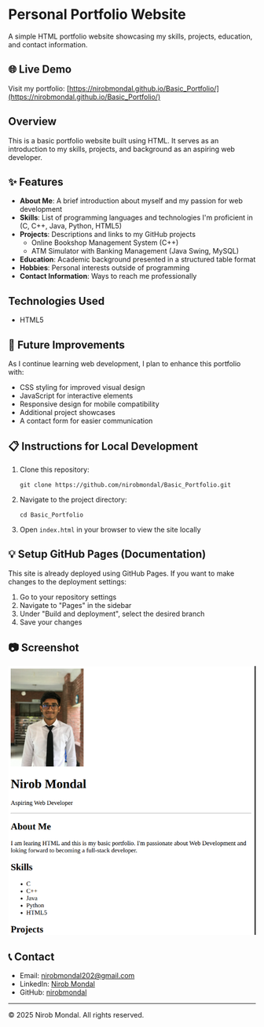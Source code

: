 # Personal Portfolio Website

A simple HTML portfolio website showcasing my skills, projects, education, and contact information.

## 🌐 Live Demo

Visit my portfolio: [https://nirobmondal.github.io/Basic_Portfolio/](https://nirobmondal.github.io/Basic_Portfolio/)

## Overview

This is a basic portfolio website built using HTML. It serves as an introduction to my skills, projects, and background as an aspiring web developer.

## ✨ Features

- **About Me**: A brief introduction about myself and my passion for web development
- **Skills**: List of programming languages and technologies I'm proficient in (C, C++, Java, Python, HTML5)
- **Projects**: Descriptions and links to my GitHub projects
  - Online Bookshop Management System (C++)
  - ATM Simulator with Banking Management (Java Swing, MySQL)
- **Education**: Academic background presented in a structured table format
- **Hobbies**: Personal interests outside of programming
- **Contact Information**: Ways to reach me professionally

## Technologies Used

- HTML5

## 🚀 Future Improvements

As I continue learning web development, I plan to enhance this portfolio with:
- CSS styling for improved visual design
- JavaScript for interactive elements
- Responsive design for mobile compatibility
- Additional project showcases
- A contact form for easier communication

## 📋 Instructions for Local Development

1. Clone this repository:
   ```
   git clone https://github.com/nirobmondal/Basic_Portfolio.git
   ```
2. Navigate to the project directory:
   ```
   cd Basic_Portfolio
   ```
3. Open `index.html` in your browser to view the site locally

## 💡 Setup GitHub Pages (Documentation)

This site is already deployed using GitHub Pages. If you want to make changes to the deployment settings:

1. Go to your repository settings
2. Navigate to "Pages" in the sidebar
3. Under "Build and deployment", select the desired branch
4. Save your changes

## 📷 Screenshot

![Portfolio Screenshot](https://github.com/nirobmondal/Basic_Portfolio/raw/main/portfolio-screenshot.png)

## 📞 Contact

- Email: [nirobmondal202@gmail.com](mailto:nirobmondal202@gmail.com)
- LinkedIn: [Nirob Mondal](https://www.linkedin.com/in/nirob-mondal-65b394318)
- GitHub: [nirobmondal](https://github.com/nirobmondal)

---

© 2025 Nirob Mondal. All rights reserved.
